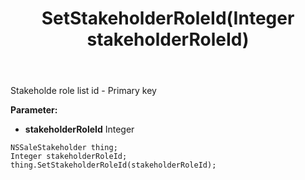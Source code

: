 ﻿---
uid: crmscript_ref_NSSaleStakeholder_SetStakeholderRoleId
title: SetStakeholderRoleId(Integer stakeholderRoleId)
intellisense: NSSaleStakeholder.SetStakeholderRoleId
keywords: NSSaleStakeholder, GetStakeholderRoleId
so.topic: reference
---

Stakeholde role list id - Primary key

**Parameter:** 
 - **stakeholderRoleId** Integer

```crmscript
NSSaleStakeholder thing;
Integer stakeholderRoleId;
thing.SetStakeholderRoleId(stakeholderRoleId);
```

